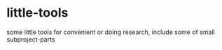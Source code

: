# little-tools
some little tools for convenient or doing research, include some of small subproject-parts 
